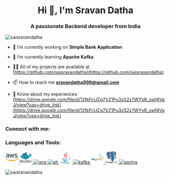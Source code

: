 <h1 align="center">Hi 👋, I'm Sravan Datha</h1>
<h3 align="center">A passionate Backend developer from India</h3>

<p align="left"> <img src="https://komarev.com/ghpvc/?username=saisravandatha&label=Profile%20views&color=0e75b6&style=flat" alt="saisravandatha" /> </p>

- 🔭 I’m currently working on **Simple Bank Application**

- 🌱 I’m currently learning **Apache Kafka**

- 👨‍💻 All of my projects are available at [https://github.com/saisravandatha](https://github.com/saisravandatha)

- 📫 How to reach me **sravandatha999@gmail.com**

- 📄 Know about my experiences [https://drive.google.com/file/d/12fkFcUZg7VZ1Pu3zS2z7WYxR_swf4VaJ/view?usp=drive_link](https://drive.google.com/file/d/12fkFcUZg7VZ1Pu3zS2z7WYxR_swf4VaJ/view?usp=drive_link)

<h3 align="left">Connect with me:</h3>
<p align="left">
</p>

<h3 align="left">Languages and Tools:</h3>
<p align="left"> <a href="https://aws.amazon.com" target="_blank" rel="noreferrer"> <img src="https://raw.githubusercontent.com/devicons/devicon/master/icons/amazonwebservices/amazonwebservices-original-wordmark.svg" alt="aws" width="40" height="40"/> </a> <a href="https://www.docker.com/" target="_blank" rel="noreferrer"> <img src="https://raw.githubusercontent.com/devicons/devicon/master/icons/docker/docker-original-wordmark.svg" alt="docker" width="40" height="40"/> </a> <a href="https://cloud.google.com" target="_blank" rel="noreferrer"> <img src="https://www.vectorlogo.zone/logos/google_cloud/google_cloud-icon.svg" alt="gcp" width="40" height="40"/> </a> <a href="https://git-scm.com/" target="_blank" rel="noreferrer"> <img src="https://www.vectorlogo.zone/logos/git-scm/git-scm-icon.svg" alt="git" width="40" height="40"/> </a> <a href="https://www.java.com" target="_blank" rel="noreferrer"> <img src="https://raw.githubusercontent.com/devicons/devicon/master/icons/java/java-original.svg" alt="java" width="40" height="40"/> </a> <a href="https://kafka.apache.org/" target="_blank" rel="noreferrer"> <img src="https://www.vectorlogo.zone/logos/apache_kafka/apache_kafka-icon.svg" alt="kafka" width="40" height="40"/> </a> <a href="https://www.mysql.com/" target="_blank" rel="noreferrer"> <img src="https://raw.githubusercontent.com/devicons/devicon/master/icons/mysql/mysql-original-wordmark.svg" alt="mysql" width="40" height="40"/> </a> <a href="https://www.postgresql.org" target="_blank" rel="noreferrer"> <img src="https://raw.githubusercontent.com/devicons/devicon/master/icons/postgresql/postgresql-original-wordmark.svg" alt="postgresql" width="40" height="40"/> </a> <a href="https://spring.io/" target="_blank" rel="noreferrer"> <img src="https://www.vectorlogo.zone/logos/springio/springio-icon.svg" alt="spring" width="40" height="40"/> </a> </p>

<p><img align="center" src="https://github-readme-stats.vercel.app/api/top-langs?username=saisravandatha&show_icons=true&locale=en&layout=compact" alt="saisravandatha" /></p>
